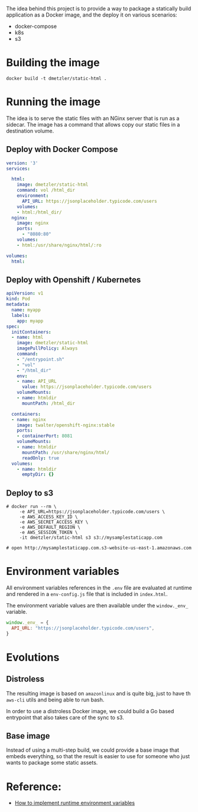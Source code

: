 The idea behind this project is to provide a way to package a statically build application as a Docker image, and the deploy it on various scenarios:

 * docker-compose
 * k8s
 * s3

# Building the image

```console
docker build -t dmetzler/static-html .
```

# Running the image

The idea is to serve the static files with an NGinx server that is run as a sidecar. The image has a command that allows copy our static files in a destination volume.


## Deploy with Docker Compose

```yaml
version: '3'
services:

  html:
    image: dmetzler/static-html
    command: vol /html_dir
    environment:
      API_URL: https://jsonplaceholder.typicode.com/users
    volumes:
    - html:/html_dir/
  nginx:
    image: nginx
    ports:
      - "8080:80"
    volumes:
    - html:/usr/share/nginx/html/:ro

volumes:
  html:
```

## Deploy with Openshift / Kubernetes

```yaml
apiVersion: v1
kind: Pod
metadata:
  name: myapp
  labels:
    app: myapp
spec:
  initContainers:
  - name: html
    image: dmetzler/static-html
    imagePullPolicy: Always
    command:
    - "/entrypoint.sh"
    - "vol"
    - "/html_dir"
    env:
    - name: API_URL
      value: https://jsonplaceholder.typicode.com/users
    volumeMounts:
    - name: htmldir
      mountPath: /html_dir

  containers:
  - name: nginx
    image: twalter/openshift-nginx:stable
    ports:
    - containerPort: 8081
    volumeMounts:
    - name: htmldir
      mountPath: /usr/share/nginx/html/
      readOnly: true
  volumes:
    - name: htmldir
      emptyDir: {}
```

## Deploy to s3

```console
# docker run --rm \
     -e API_URL=https://jsonplaceholder.typicode.com/users \
     -e AWS_ACCESS_KEY_ID \
     -e AWS_SECRET_ACCESS_KEY \
     -e AWS_DEFAULT_REGION \
     -e AWS_SESSION_TOKEN \
     -it dmetzler/static-html s3 s3://mysamplestaticapp.com

# open http://mysamplestaticapp.com.s3-website-us-east-1.amazonaws.com
```

# Environment variables

All environment variables references in the `.env` file are evaluated at runtime and rendered in a `env-config.js` file that is included in `index.html`.

The environment variable values are then available under the `window._env_` variable.

```javascript
window._env_ = {
  API_URL: "https://jsonplaceholder.typicode.com/users",
}
```

# Evolutions

## Distroless

The resulting image is based on `amazonlinux` and is quite big, just to have th `aws-cli` utils and being able to run bash.

In order to use a distroless Docker image, we could build a Go based entrypoint that also takes care of the sync to s3.


## Base image

Instead of using a multi-step build, we could provide a base image that embeds everything, so that the result is easier to use for someone who just wants to package some static assets.

# Reference:

 * [How to implement runtime environment variables](https://www.freecodecamp.org/news/how-to-implement-runtime-environment-variables-with-create-react-app-docker-and-nginx-7f9d42a91d70/)